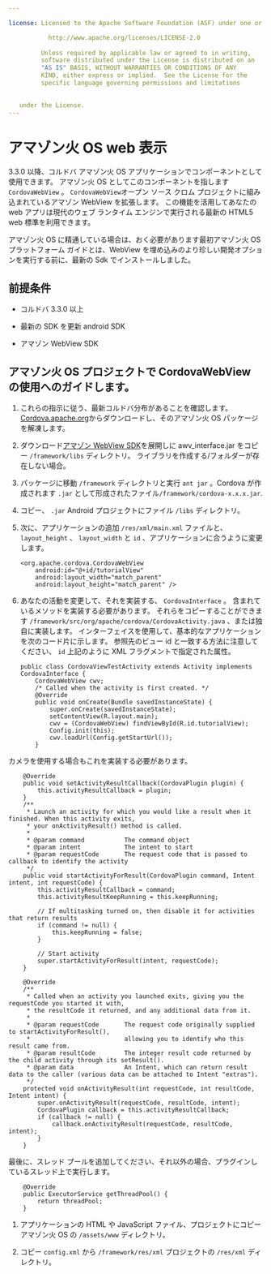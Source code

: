```yaml
---

license: Licensed to the Apache Software Foundation (ASF) under one or more contributor license agreements. See the NOTICE file distributed with this work for additional information regarding copyright ownership. The ASF licenses this file to you under the Apache License, Version 2.0 (the "License"); you may not use this file except in compliance with the License. You may obtain a copy of the License at

           http://www.apache.org/licenses/LICENSE-2.0
    
         Unless required by applicable law or agreed to in writing,
         software distributed under the License is distributed on an
         "AS IS" BASIS, WITHOUT WARRANTIES OR CONDITIONS OF ANY
         KIND, either express or implied.  See the License for the
         specific language governing permissions and limitations
    

   under the License.
---
```


# アマゾン火 OS web 表示

3.3.0 以降、コルドバ アマゾン火 OS アプリケーションでコンポーネントとして使用できます。 アマゾン火 OS としてこのコンポーネントを指します `CordovaWebView` 。 `CordovaWebView`オープン ソース クロム プロジェクトに組み込まれているアマゾン WebView を拡張します。 この機能を活用してあなたの web アプリは現代のウェブ ランタイム エンジンで実行される最新の HTML5 web 標準を利用できます。

アマゾン火 OS に精通している場合は、おく必要があります最初アマゾン火 OS プラットフォーム ガイドとは、WebView を埋め込みのより珍しい開発オプションを実行する前に、最新の Sdk でインストールしました。

## 前提条件

*   コルドバ 3.3.0 以上

*   最新の SDK を更新 android SDK

*   アマゾン WebView SDK

## アマゾン火 OS プロジェクトで CordovaWebView の使用へのガイドします。

1.  これらの指示に従う、最新コルドバ分布があることを確認します。[Cordova.apache.org][1]からダウンロードし、そのアマゾン火 OS パッケージを解凍します。

2.  ダウンロード[アマゾン WebView SDK][2]を展開しに awv_interface.jar をコピー `/framework/libs` ディレクトリ。 ライブラリを作成する/フォルダーが存在しない場合。

3.  パッケージに移動 `/framework` ディレクトリと実行 `ant jar` 。Cordova が作成されます `.jar` として形成されたファイル`/framework/cordova-x.x.x.jar`.

4.  コピー、 `.jar` Android プロジェクトにファイル `/libs` ディレクトリ。

5.  次に、アプリケーションの追加 `/res/xml/main.xml` ファイルと、 `layout_height` 、 `layout_width` と `id` 、アプリケーションに合うように変更します。
    
        <org.apache.cordova.CordovaWebView
            android:id="@+id/tutorialView"
            android:layout_width="match_parent"
            android:layout_height="match_parent" />
        

6.  あなたの活動を変更して、それを実装する、 `CordovaInterface` 。 含まれているメソッドを実装する必要があります。 それらをコピーすることができます `/framework/src/org/apache/cordova/CordovaActivity.java` 、または独自に実装します。 インターフェイスを使用して、基本的なアプリケーションを次のコード片に示します。 参照先のビュー id と一致する方法に注意してください、 `id` 上記のように XML フラグメントで指定された属性。
    
        public class CordovaViewTestActivity extends Activity implements CordovaInterface {
            CordovaWebView cwv;
            /* Called when the activity is first created. */
            @Override
            public void onCreate(Bundle savedInstanceState) {
                super.onCreate(savedInstanceState);
                setContentView(R.layout.main);
                cwv = (CordovaWebView) findViewById(R.id.tutorialView);
                Config.init(this);
                cwv.loadUrl(Config.getStartUrl());
            }
        

 [1]: http://cordova.apache.org
 [2]: https://developer.amazon.com/sdk/fire/IntegratingAWV.html#installawv

カメラを使用する場合もこれを実装する必要があります。

        @Override
        public void setActivityResultCallback(CordovaPlugin plugin) {
            this.activityResultCallback = plugin;
        }
        /**
         * Launch an activity for which you would like a result when it finished. When this activity exits,
         * your onActivityResult() method is called.
         *
         * @param command           The command object
         * @param intent            The intent to start
         * @param requestCode       The request code that is passed to callback to identify the activity
         */
        public void startActivityForResult(CordovaPlugin command, Intent intent, int requestCode) {
            this.activityResultCallback = command;
            this.activityResultKeepRunning = this.keepRunning;
    
            // If multitasking turned on, then disable it for activities that return results
            if (command != null) {
                this.keepRunning = false;
            }
    
            // Start activity
            super.startActivityForResult(intent, requestCode);
        }
    
        @Override
        /**
         * Called when an activity you launched exits, giving you the requestCode you started it with,
         * the resultCode it returned, and any additional data from it.
         *
         * @param requestCode       The request code originally supplied to startActivityForResult(),
         *                          allowing you to identify who this result came from.
         * @param resultCode        The integer result code returned by the child activity through its setResult().
         * @param data              An Intent, which can return result data to the caller (various data can be attached to Intent "extras").
         */
        protected void onActivityResult(int requestCode, int resultCode, Intent intent) {
            super.onActivityResult(requestCode, resultCode, intent);
            CordovaPlugin callback = this.activityResultCallback;
            if (callback != null) {
                callback.onActivityResult(requestCode, resultCode, intent);
            }
        }
    

最後に、スレッド プールを追加してください、それ以外の場合、プラグインしているスレッド上で実行します。

        @Override
        public ExecutorService getThreadPool() {
            return threadPool;
        }
    

1.  アプリケーションの HTML や JavaScript ファイル、プロジェクトにコピー アマゾン火 OS の `/assets/www` ディレクトリ。

2.  コピー `config.xml` から `/framework/res/xml` プロジェクトの `/res/xml` ディレクトリ。